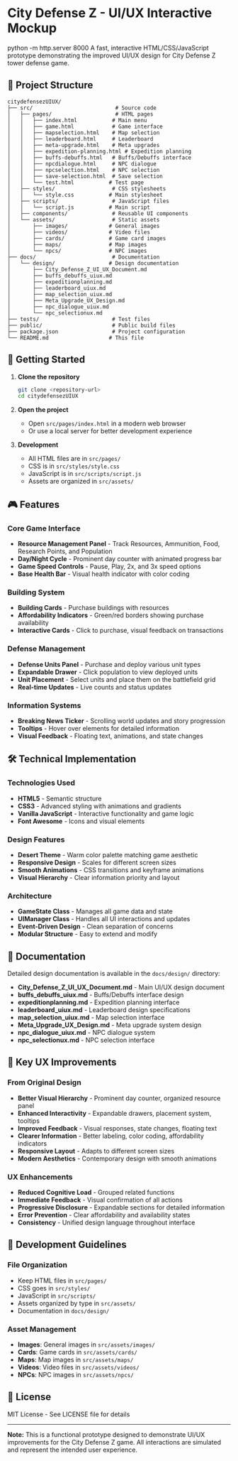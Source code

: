 # City Defense Z - UI/UX Interactive Mockup

python -m http.server 8000
A fast, interactive HTML/CSS/JavaScript prototype demonstrating the improved UI/UX design for City Defense Z tower defense game.

## 📁 Project Structure

```
citydefensezUIUX/
├── src/                          # Source code
│   ├── pages/                    # HTML pages
│   │   ├── index.html           # Main menu
│   │   ├── game.html            # Game interface
│   │   ├── mapselection.html    # Map selection
│   │   ├── leaderboard.html     # Leaderboard
│   │   ├── meta-upgrade.html    # Meta upgrades
│   │   ├── expedition-planning.html # Expedition planning
│   │   ├── buffs-debuffs.html   # Buffs/Debuffs interface
│   │   ├── npcdialogue.html     # NPC dialogue
│   │   ├── npcselection.html    # NPC selection
│   │   ├── save-selection.html  # Save selection
│   │   └── test.html           # Test page
│   ├── styles/                  # CSS stylesheets
│   │   └── style.css           # Main stylesheet
│   ├── scripts/                 # JavaScript files
│   │   └── script.js           # Main script
│   ├── components/              # Reusable UI components
│   └── assets/                  # Static assets
│       ├── images/             # General images
│       ├── videos/             # Video files
│       ├── cards/              # Game card images
│       ├── maps/               # Map images
│       └── npcs/               # NPC images
├── docs/                        # Documentation
│   └── design/                 # Design documentation
│       ├── City_Defense_Z_UI_UX_Document.md
│       ├── buffs_debuffs_uiux.md
│       ├── expeditionplanning.md
│       ├── leaderboard_uiux.md
│       ├── map_selection_uiux.md
│       ├── Meta_Upgrade_UX_Design.md
│       ├── npc_dialogue_uiux.md
│       └── npc_selectionux.md
├── tests/                       # Test files
├── public/                      # Public build files
├── package.json                 # Project configuration
└── README.md                   # This file
```

## 🚀 Getting Started

1. **Clone the repository**
   ```bash
   git clone <repository-url>
   cd citydefensezUIUX
   ```

2. **Open the project**
   - Open `src/pages/index.html` in a modern web browser
   - Or use a local server for better development experience

3. **Development**
   - All HTML files are in `src/pages/`
   - CSS is in `src/styles/style.css`
   - JavaScript is in `src/scripts/script.js`
   - Assets are organized in `src/assets/`

## 🎮 Features

### Core Game Interface
- **Resource Management Panel** - Track Resources, Ammunition, Food, Research Points, and Population
- **Day/Night Cycle** - Prominent day counter with animated progress bar
- **Game Speed Controls** - Pause, Play, 2x, and 3x speed options
- **Base Health Bar** - Visual health indicator with color coding

### Building System
- **Building Cards** - Purchase buildings with resources
- **Affordability Indicators** - Green/red borders showing purchase availability
- **Interactive Cards** - Click to purchase, visual feedback on transactions

### Defense Management
- **Defense Units Panel** - Purchase and deploy various unit types
- **Expandable Drawer** - Click population to view deployed units
- **Unit Placement** - Select units and place them on the battlefield grid
- **Real-time Updates** - Live counts and status updates

### Information Systems
- **Breaking News Ticker** - Scrolling world updates and story progression
- **Tooltips** - Hover over elements for detailed information
- **Visual Feedback** - Floating text, animations, and state changes

## 🛠️ Technical Implementation

### Technologies Used
- **HTML5** - Semantic structure
- **CSS3** - Advanced styling with animations and gradients
- **Vanilla JavaScript** - Interactive functionality and game logic
- **Font Awesome** - Icons and visual elements

### Design Features
- **Desert Theme** - Warm color palette matching game aesthetic
- **Responsive Design** - Scales for different screen sizes
- **Smooth Animations** - CSS transitions and keyframe animations
- **Visual Hierarchy** - Clear information priority and layout

### Architecture
- **GameState Class** - Manages all game data and state
- **UIManager Class** - Handles all UI interactions and updates
- **Event-Driven Design** - Clean separation of concerns
- **Modular Structure** - Easy to extend and modify

## 📖 Documentation

Detailed design documentation is available in the `docs/design/` directory:

- **City_Defense_Z_UI_UX_Document.md** - Main UI/UX design document
- **buffs_debuffs_uiux.md** - Buffs/Debuffs interface design
- **expeditionplanning.md** - Expedition planning interface
- **leaderboard_uiux.md** - Leaderboard design specifications
- **map_selection_uiux.md** - Map selection interface
- **Meta_Upgrade_UX_Design.md** - Meta upgrade system design
- **npc_dialogue_uiux.md** - NPC dialogue system
- **npc_selectionux.md** - NPC selection interface

## 🎯 Key UX Improvements

### From Original Design
- **Better Visual Hierarchy** - Prominent day counter, organized resource panel
- **Enhanced Interactivity** - Expandable drawers, placement system, tooltips
- **Improved Feedback** - Visual responses, state changes, floating text
- **Clearer Information** - Better labeling, color coding, affordability indicators
- **Responsive Layout** - Adapts to different screen sizes
- **Modern Aesthetics** - Contemporary design with smooth animations

### UX Enhancements
- **Reduced Cognitive Load** - Grouped related functions
- **Immediate Feedback** - Visual confirmation of all actions
- **Progressive Disclosure** - Expandable sections for detailed information
- **Error Prevention** - Clear affordability and availability states
- **Consistency** - Unified design language throughout interface

## 🔧 Development Guidelines

### File Organization
- Keep HTML files in `src/pages/`
- CSS goes in `src/styles/`
- JavaScript in `src/scripts/`
- Assets organized by type in `src/assets/`
- Documentation in `docs/design/`

### Asset Management
- **Images**: General images in `src/assets/images/`
- **Cards**: Game cards in `src/assets/cards/`
- **Maps**: Map images in `src/assets/maps/`
- **Videos**: Video files in `src/assets/videos/`
- **NPCs**: NPC images in `src/assets/npcs/`

## 📝 License

MIT License - See LICENSE file for details

---

**Note:** This is a functional prototype designed to demonstrate UI/UX improvements for the City Defense Z game. All interactions are simulated and represent the intended user experience. 